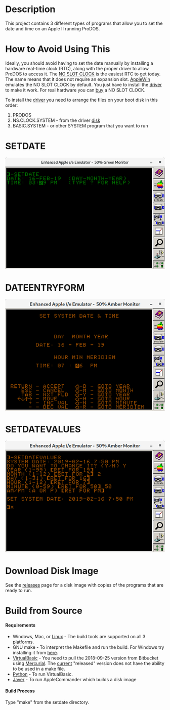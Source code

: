 
# Description
This project contains 3 different types of programs that allow you to set the date and time on an Apple II running ProDOS. 

# How to Avoid Using This
Ideally, you should avoid having to set the date manually by installing a hardware real-time clock (RTC), along with the proper driver to allow ProDOS to access it. The [NO SLOT CLOCK](https://manilagear.com/product/no-slot-clock/) is the easiest RTC to get today. The name means that it does not require an expansion slot. [AppleWin](https://github.com/AppleWin/AppleWin) emulates the NO SLOT CLOCK by default. You just have to install the [driver](https://bit.ly/2V4fNi3) to make it work. For real hardware you can [buy](https://www.reactivemicro.com/product/no-slot-clock-from-manila-gear/) a NO SLOT CLOCK.

To install the [driver](https://bit.ly/2V4fNi3) you need to arrange the files on your boot disk in this order:
1. PRODOS
2. NS.CLOCK.SYSTEM - from the driver [disk](https://bit.ly/2V4fNi3)
3. BASIC.SYSTEM - or other SYSTEM program that you want to run

# SETDATE
![Setdate Screenshot](pitchers/setdate.png)

# DATEENTRYFORM
![DateEntryForm Screenshot](pitchers/dateentryform.png)

# SETDATEVALUES
![SetDateValues Screenshot](pitchers/setdatevalues.png)

# Download Disk Image
See the [releases](https://github.com/gungwald/setdate/releases) page for a disk image with copies of the programs that are ready to run.

# Build from Source
#### Requirements
* Windows, Mac, or [Linux](http://getfedora.org) - The build tools are supported on all 3 platforms.
* GNU make - To interpret the Makefile and run the build. For Windows try installing it from [here](http://gnuwin32.sourceforge.net/packages/make.htm).
* [VirtualBasic](https://bitbucket.org/andresloz/virtualbasic) - You need to pull the 2018-09-25 version from Bitbucket using [Mercurial](https://www.mercurial-scm.org/). The [current](http://www.virtualbasic.org) "released" version does not have the ability to be used in a make file.
* [Python](https://www.python.org/) - To run VirtualBasic.
* [Javer](http://www.java.com) - To run AppleCommander which builds a disk image
#### Build Process
Type "make" from the setdate directory.

